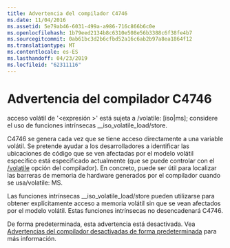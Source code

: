 ```yaml
---
title: Advertencia del compilador C4746
ms.date: 11/04/2016
ms.assetid: 5e79ab46-6031-499a-a986-716c866b6c0e
ms.openlocfilehash: 1b79eed2134b8c6310e508e56b3388c6f38fe4b7
ms.sourcegitcommit: 0ab61bc3d2b6cfbd52a16c6ab2b97a8ea1864f12
ms.translationtype: MT
ms.contentlocale: es-ES
ms.lasthandoff: 04/23/2019
ms.locfileid: "62311116"
---
```

# <a name="compiler-warning-c4746"></a>Advertencia del compilador C4746

acceso volátil de '\<expresión >' está sujeta a /volatile: [iso&#124;ms]; considere el uso de funciones intrínsecas __iso_volatile_load/store.

C4746 se genera cada vez que se tiene acceso directamente a una variable volátil. Se pretende ayudar a los desarrolladores a identificar las ubicaciones de código que se ven afectadas por el modelo volátil específico está especificado actualmente (que se puede controlar con el [/volatile](../../build/reference/volatile-volatile-keyword-interpretation.md) opción del compilador). En concreto, puede ser útil para localizar las barreras de memoria de hardware generados por el compilador cuando se usa/volatile: MS.

Las funciones intrínsecas __iso_volatile_load/store pueden utilizarse para obtener explícitamente acceso a memoria volátil sin que se vean afectados por el modelo volátil. Estas funciones intrínsecas no desencadenará C4746.

De forma predeterminada, esta advertencia está desactivada. Vea [Advertencias del compilador desactivadas de forma predeterminada](../../preprocessor/compiler-warnings-that-are-off-by-default.md) para más información.